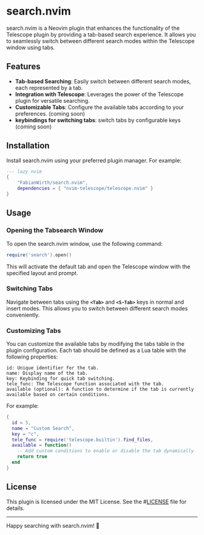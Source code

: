 # search.nvim

search.nvim is a Neovim plugin that enhances the functionality of the Telescope plugin by providing a tab-based search experience. It allows you to seamlessly switch between different search modes within the Telescope window using tabs.

## Features

- **Tab-based Searching**: Easily switch between different search modes, each represented by a tab.
- **Integration with Telescope**: Leverages the power of the Telescope plugin for versatile searching.
- **Customizable Tabs**: Configure the available tabs according to your preferences. (coming soon)
- **keybindings for switching tabs**: switch tabs by configurable keys (coming soon)

## Installation

Install search.nvim using your preferred plugin manager. For example:
```lua
--- lazy nvim
{
    "FabianWirth/search.nvim",
    dependencies = { "nvim-telescope/telescope.nvim" }
}
```


## Usage

### Opening the Tabsearch Window
To open the search.nvim window, use the following command:

```lua
require('search').open()
```
This will activate the default tab and open the Telescope window with the specified layout and prompt.

### Switching Tabs
Navigate between tabs using the **`<Tab>`** and **`<S-Tab>`** keys in normal and insert modes. This allows you to switch between different search modes conveniently.

### Customizing Tabs
You can customize the available tabs by modifying the tabs table in the plugin configuration. Each tab should be defined as a Lua table with the following properties:
```
id: Unique identifier for the tab.
name: Display name of the tab.
key: Keybinding for quick tab switching.
tele_func: The Telescope function associated with the tab.
available (optional): A function to determine if the tab is currently available based on certain conditions.
```
For example:

```lua
{
  id = 5,
  name = "Custom Search",
  key = "c",
  tele_func = require('telescope.builtin').find_files,
  available = function()
    -- Add custom conditions to enable or disable the tab dynamically
    return true
  end
}
```
## License

This plugin is licensed under the MIT License. See the #[LICENSE](/LICENSE.md) file for details.

-------------------------------------------------------------------------------


Happy searching with search.nvim! 🚀

